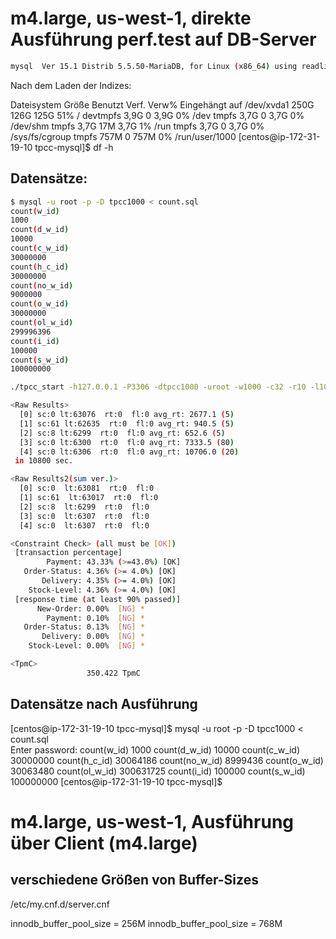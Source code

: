 # m4.large, us-west-1, direkte Ausführung perf.test auf DB-Server

```bash
mysql  Ver 15.1 Distrib 5.5.50-MariaDB, for Linux (x86_64) using readline 5.1
```

Nach dem Laden der Indizes:

Dateisystem    Größe Benutzt Verf. Verw% Eingehängt auf
/dev/xvda1      250G    126G  125G   51% /
devtmpfs        3,9G       0  3,9G    0% /dev
tmpfs           3,7G       0  3,7G    0% /dev/shm
tmpfs           3,7G     17M  3,7G    1% /run
tmpfs           3,7G       0  3,7G    0% /sys/fs/cgroup
tmpfs           757M       0  757M    0% /run/user/1000
[centos@ip-172-31-19-10 tpcc-mysql]$ df -h

## Datensätze:

```bash
$ mysql -u root -p -D tpcc1000 < count.sql 
count(w_id)
1000
count(d_w_id)
10000
count(c_w_id)
30000000
count(h_c_id)
30000000
count(no_w_id)
9000000
count(o_w_id)
30000000
count(ol_w_id)
299996396
count(i_id)
100000
count(s_w_id)
100000000
```

```bash
./tpcc_start -h127.0.0.1 -P3306 -dtpcc1000 -uroot -w1000 -c32 -r10 -l10800 -f 20160909-001.report -t 20160909-001.trx
```

```bash
<Raw Results>
  [0] sc:0 lt:63076  rt:0  fl:0 avg_rt: 2677.1 (5)
  [1] sc:61 lt:62635  rt:0  fl:0 avg_rt: 940.5 (5)
  [2] sc:8 lt:6299  rt:0  fl:0 avg_rt: 652.6 (5)
  [3] sc:0 lt:6300  rt:0  fl:0 avg_rt: 7333.5 (80)
  [4] sc:0 lt:6306  rt:0  fl:0 avg_rt: 10706.0 (20)
 in 10800 sec.

<Raw Results2(sum ver.)>
  [0] sc:0  lt:63081  rt:0  fl:0 
  [1] sc:61  lt:63017  rt:0  fl:0 
  [2] sc:8  lt:6299  rt:0  fl:0 
  [3] sc:0  lt:6307  rt:0  fl:0 
  [4] sc:0  lt:6307  rt:0  fl:0 

<Constraint Check> (all must be [OK])
 [transaction percentage]
        Payment: 43.33% (>=43.0%) [OK]
   Order-Status: 4.36% (>= 4.0%) [OK]
       Delivery: 4.35% (>= 4.0%) [OK]
    Stock-Level: 4.36% (>= 4.0%) [OK]
 [response time (at least 90% passed)]
      New-Order: 0.00%  [NG] *
        Payment: 0.10%  [NG] *
   Order-Status: 0.13%  [NG] *
       Delivery: 0.00%  [NG] *
    Stock-Level: 0.00%  [NG] *

<TpmC>
                 350.422 TpmC
```

## Datensätze nach Ausführung

[centos@ip-172-31-19-10 tpcc-mysql]$ mysql -u root -p -D tpcc1000 < count.sql                                                                                            
Enter password: 
count(w_id)
1000
count(d_w_id)
10000
count(c_w_id)
30000000
count(h_c_id)
30064186
count(no_w_id)
8999436
count(o_w_id)
30063480
count(ol_w_id)
300631725
count(i_id)
100000
count(s_w_id)
100000000
[centos@ip-172-31-19-10 tpcc-mysql]$ 


# m4.large, us-west-1, Ausführung über Client (m4.large)

## verschiedene Größen von Buffer-Sizes

/etc/my.cnf.d/server.cnf

innodb_buffer_pool_size = 256M
innodb_buffer_pool_size = 768M

